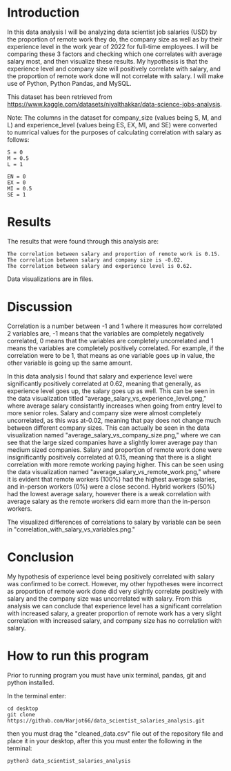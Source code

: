 # Introduction

In this data analysis I will be analyzing data scientist job salaries (USD) by the proportion of remote work they do, the company size as well as by their experience level in the work year of 2022 for full-time employees. I will be comparing these 3 factors and checking which one correlates with average salary most, and then visualize these results. My hypothesis is that the experience level and company size will positively correlate with salary, and the proportion of remote work done will not correlate with salary. I will make use of Python, Python Pandas, and MySQL.

This dataset has been retrieved from https://www.kaggle.com/datasets/niyalthakkar/data-science-jobs-analysis.

Note: The columns in the dataset for company_size (values being S, M, and L) and experience_level (values being ES, EX, MI, and SE) were converted to numrical values for the purposes of calculating correlation with salary as follows:

```
S = 0
M = 0.5
L = 1

EN = 0
EX = 0
MI = 0.5
SE = 1
```

# Results

The results that were found through this analysis are:

```
The correlation between salary and proportion of remote work is 0.15.
The correlation between salary and company size is -0.02.
The correlation between salary and experience level is 0.62.
```

Data visualizations are in files.

# Discussion

Correlation is a number between -1 and 1 where it measures how correlated 2 variables are, -1 means that the variables are completely negatively correlated, 0 means that the variables are completely uncorrelated and 1 means the variables are completely positively correlated. For example, if the correlation were to be 1, that means as one variable goes up in value, the other variable is going up the same amount.

In this data analysis I found that salary and experience level were significantly positively correlated at 0.62, meaning that generally, as experience level goes up, the salary goes up as well. This can be seen in the data visualization titled "average_salary_vs_experience_level.png," where average salary consistantly increases when going from entry level to more senior roles. Salary and company size were almost completely uncorrelated, as this was at-0.02, meaning that pay does not change much between different company sizes. This can actually be seen in the data visualization named "average_salary_vs_company_size.png," where we can see that the large sized companies have a slightly lower average pay than medium sized companies. Salary and proportion of remote work done were insignificantly positively correlated at 0.15, meaning that there is a slight correlation with more remote working paying higher. This can be seen using the data visualization named "average_salary_vs_remote_work.png," where it is evident that remote workers (100%) had the highest average salaries, and in-person workers (0%) were a close second. Hybrid workers (50%) had the lowest average salary, however there is a weak correlation with average salary as the remote workers did earn more than the in-person workers.

The visualized differences of correlations to salary by variable can be seen in "correlation_with_salary_vs_variables.png."

# Conclusion

My hypothesis of experience level being positively correlated with salary was confirmed to be correct. However, my other hypotheses were incorrect as proportion of remote work done did very slightly correlate positively with salary and the company size was uncorrelated with salary. From this analysis we can conclude that experience level has a significant correlation with increased salary, a greater proportion of remote work has a very slight correlation with increased salary, and company size has no correlation with salary.

# How to run this program

Prior to running program you must have unix terminal, pandas, git and python installed.

In the terminal enter:
```
cd desktop
git clone https://github.com/Harjot66/data_scientist_salaries_analysis.git
```
then you must drag the "cleaned_data.csv" file out of the repository file and place it in your desktop,
after this you must enter the following in the terminal:
```
python3 data_scientist_salaries_analysis
```
